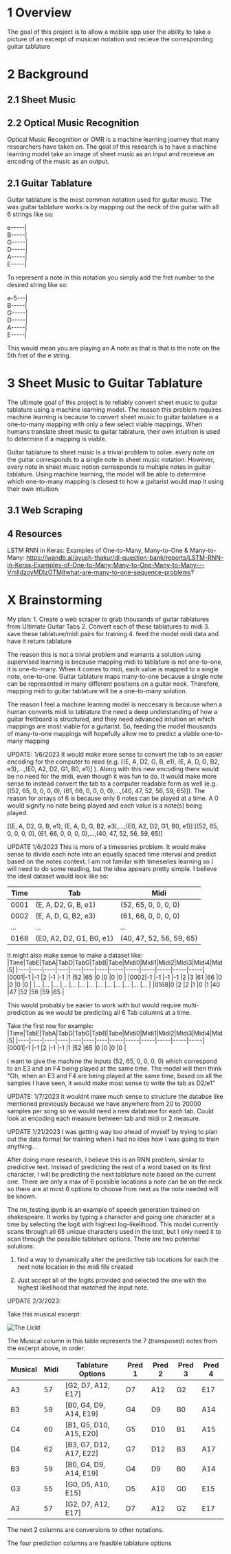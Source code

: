 <h1>1 Overview</h1>
The goal of this project is to allow a mobile app user the ability to take a picture of an excerpt of musican notation and recieve the corresponding guitar tablature 

<h1>2 Background</h1>
<h2>2.1 Sheet Music</h2>

<h2>2.2 Optical Music Recognition</h2>
Optical Music Recognition or OMR is a machine learning journey that many researchers have taken on. The goal of this research is to have a machine learning model take an image of sheet music as an input and receieve an encoding of the music as an output. 
<h2>2.1 Guitar Tablature</h2>
Guitar tablature is the most common notation used for guitar music. The was guitar tablature works is by mapping out the neck of the guitar with all 6 strings like so:

e-----|\
B-----|\
G-----|\
D-----|\
A-----|\
E-----|

To represent a note in this notation you simply add the fret number to the desired string like so:

e-5---|\
B-----|\
G-----|\
D-----|\
A-----|\
E-----|

This would mean you are playing an A note as that is that is the note on the 5th fret of the e string. 

<h1>3 Sheet Music to Guitar Tablature</h1>
The ultimate goal of this project is to reliably convert sheet music to guitar tablature using a machine learning model. The reason this problem requires machine learning is because to convert sheet music to guitar tablature is a one-to-many mapping with only a few select viable mappings. When humans translate sheet music to guitar tablature, their own intuition is used to determine if a mapping is viable. 

Guitar tablature to sheet music is a trivial problem to solve. every note on the guitar corresponds to a single note in sheet music notation. However, every note in sheet music notion corresponds to multiple notes in guitar tablature. Using machine learning, the model will be able to determine which one-to-many mapping is closest to how a guitarist would map it using their own intuition.
<h2>3.1 Web Scraping</h2>

<h2>4 Resources</h2>

LSTM RNN in Keras: Examples of One-to-Many, Many-to-One & Many-to-Many: https://wandb.ai/ayush-thakur/dl-question-bank/reports/LSTM-RNN-in-Keras-Examples-of-One-to-Many-Many-to-One-Many-to-Many---VmlldzoyMDIzOTM#what-are-many-to-one-sequence-problems?
 
<h1>X Brainstorming</h1>
My plan:
    1. Create a web scraper to grab thousands of guitar tablatures from Ultimate Guitar Tabs
    2. Convert each of these tablatures to midi 
    3. save these tablature/midi pairs for training
    4. feed the model midi data and have it return tablature

The reason this is not a trivial problem and warrants a solution using supervised learning is 
because mapping midi to tablature is not one-to-one, it is one-to-many. When it comes to midi,
each value is mapped to a single note, one-to-one. Guitar tablature maps many-to-one because
a single note can be represented in many different positions on a guitar neck. Therefore, mapping
midi to guitar tablature will be a one-to-many solution. 

The reason I feel a machine learning model is neccesary is because when a human converts 
midi to tablature the need a deep understanding of how a guitar fretboard is structured, and
they need advanced intuition on which mappings are most viable for a guitarist. So, feeding the
model thousands of many-to-one mappings will hopefully allow me to predict a viable one-to-many mapping



UPDATE: 1/6/2023
It would make more sense to convert the tab to an easier encoding for the computer to read (e.g. [(E, A, D2, G, B, e1), (E, A, D, G, B2, e3),...,(E0, A2, D2, G1, B0, e1)] ). 
Along with this new encoding there would be no need for the midi, even though it was fun to do. It would make more sense to instead convert the tab to a computer readable form as well 
(e.g. [(52, 65, 0, 0, 0, 0), (61, 66, 0, 0, 0, 0),...,(40, 47, 52, 56, 59, 65)]). The reason for arrays of 6 is because only 6 notes can be played at a time. A 0 would signify no note being played
and each value is a note(s) being played.

[(E, A, D2, G, B, e1), (E, A, D, G, B2, e3),...,(E0, A2, D2, G1, B0, e1)]
[(52, 65, 0, 0, 0, 0), (61, 66, 0, 0, 0, 0),...,(40, 47, 52, 56, 59, 65)]



UPDATE 1/6/2023
This is more of a timeseries problem. It would make sense to divide each note into an equally spaced time interval and predict based on the notes context. I am not familar with timeseries learning
so I will need to do some reading, but the idea appears pretty simple. I believe the ideal dataset would look like so:

|Time|Tab                     |Midi                    |
|----|------------------------|------------------------|
|0001|(E, A, D2, G, B, e1)    |(52, 65, 0, 0, 0, 0)    |
|0002|(E, A, D, G, B2, e3)    |(61, 66, 0, 0, 0, 0)    |
|... |...                     |...                     |
|0168|(E0, A2, D2, G1, B0, e1)|(40, 47, 52, 56, 59, 65)|

It might also make sense to make a dataset like:
|Time|TabE|TabA|TabD|TabG|TabB|Tabe|Midi0|Midi1|Midi2|Midi3|Midi4|Midi5|
|----|----|----|----|----|----|----|-----|-----|-----|-----|-----|-----|
|0001|-1  |-1  |2   |-1  |-1  |1   |52   |65   |0    |0    |0    |0    |
|0002|-1  |-1  |-1  |-1  |2   |3   |61   |66   |0    |0    |0    |0    |
|... |... |... |... |... |... |... |...  |...  |...  |...  |...  |...  |
|0168|0   |2   |2   |1   |0   |1   |40   |47   |52   |56   |59   |65   |

This would probably be easier to work with but would require multi-prediction as we would be predicting all 6 Tab columns at a time. 


Take the first row for example:
|Time|TabE|TabA|TabD|TabG|TabB|Tabe|Midi0|Midi1|Midi2|Midi3|Midi4|Midi5|
|----|----|----|----|----|----|----|-----|-----|-----|-----|-----|-----|
|0001|-1  |-1  |2   |-1  |-1  |1   |52   |65   |0    |0    |0    |0    |

I want to give the machine the inputs (52, 65, 0, 0, 0, 0) which correspond to an E3 and an F4 being played at the same time. The model will then think "Oh, when an E3 and F4 are being played at the same time, 
based on all the samples I have seen, it would make most sense to write the tab as D2/e1"

UPDATE: 1/7/2023
It wouldnt make much sense to structure the databse like mentioned previously because we have anywhere from 20 to 20000 samples per song so we would need a new database for each tab. Could look at encoding each measure
between tab and midi or 2 measure. 

UPDATE 1/21/2023
I was getting way too ahead of myself by trying to plan out the data format for training when I had no idea how I was going to train anything...

After doing more research, I believe this is an RNN problem, similar to predictive text. Instead of predicting the rest of a word based on its first character, I will be predicting the next tablature note based on the current one. There are only a max of 6 possible locations a note can be on the neck so there are at most 6 options to choose from next as the note needed will be known.


The nn_testing.ipynb is an example of speech generation trained on shakespeare. It works by typing a character and going one character at a time by selecting the logit with highest log-likelihood. This model currently scans through all 65 unique characters used in the text, but I only need it to scan through the possible tablature options. There are two potential solutions:

1. find a way to dynamically alter the predictive tab locations for each the next note location in the midi file created

2. Just accept all of the logits provided and selected the one with the highest likelihood that matched the input note. 

UPDATE 2/3/2023:

Take this musical excerpt:

![The Lickt](https://b.thumbs.redditmedia.com/w1V7Zqnl2mmeuzw-1S6VaTAlGHlB5BQX1vf57279wpA.png)

The Musical column in this table represents the 7 (transposed) notes from the excerpt above, in order.

| Musical | Midi | Tablature Options       | Pred 1 | Pred 2 | Pred 3 | Pred 4 |
|---------|------|-------------------------|--------|--------|--------|--------|
| A3      | 57   | [G2, D7, A12, E17]      | D7     | A12    | G2     | E17    |
| B3      | 59   | [B0, G4, D9, A14, E19]  | G4     | D9     | B0     | A14    |
| C4      | 60   | [B1, G5, D10, A15, E20] | G5     | D10    | B1     | A15    |
| D4      | 62   | [B3, G7, D12, A17, E22] | G7     | D12    | B3     | A17    |
| B3      | 59   | [B0, G4, D9, A14, E19]  | G4     | D9     | B0     | A14    |
| G3      | 55   | [G0, D5, A10, E15]      | D5     | A10    | G0     | E15    |
| A3      | 57   | [G2, D7, A12, E17]      | D7     | A12    | G2     | E17    |

The next 2 columns are conversions to other notations.

The four prediction columns are feasible tablature options


